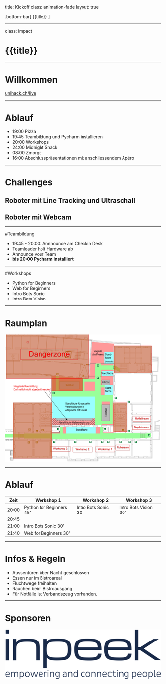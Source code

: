 title: Kickoff
class: animation-fade
layout: true

<!-- This slide will serve as the base layout for all your slides -->
.bottom-bar[
  {{title}}
]

---

class: impact

# {{title}}

---

# Willkommen

[unihack.ch/live](/live)

---

# Ablauf

* 19:00 Pizza
* 19:45 Teambildung und Pycharm installieren 
* 20:00 Workshops
* 24:00 Midnight Snack
* 08:00 Zmorge
* 16:00 Abschlusspräsentationen mit anschliessendem Apéro

---

# Challenges

## Roboter mit Line Tracking und Ultraschall

## Roboter mit Webcam

---

#Teambildung

* 19:45 - 20:00: Annnounce am Checkin Desk
* Teamleader holt Hardware ab
* Announce your Team 
* **bis 20:00 Pycharm installiert**

---

#Workshops

* Python for Beginners
* Web for Beginners
* Intro Bots Sonic
* Intro Bots Vision


---

# Raumplan

![./raumplan](./raumplan.png)

---

# Ablauf

| Zeit  | Workshop 1               | Workshop 2           | Workshop 3            |
|-------|--------------------------|----------------------|-----------------------|
| 20:00 | Python for Beginners 45' | Intro Bots Sonic 30' | Intro Bots Vision 30' |
| 20:45 |                          |                      |                       |
| 21:00 | Intro Bots Sonic 30'     |   |  |
| 21:40 | Web for Beginners 30'                        |    |  |

---

# Infos & Regeln

* Aussentüren über Nacht geschlossen
* Essen nur im Bistroareal
* Fluchtwege freihalten
* Rauchen beim Bistroausgang
* Für Notfälle ist Verbandszeug vorhanden.


---

# Sponsoren

![../..//raumplan](../inpeek.svg)


